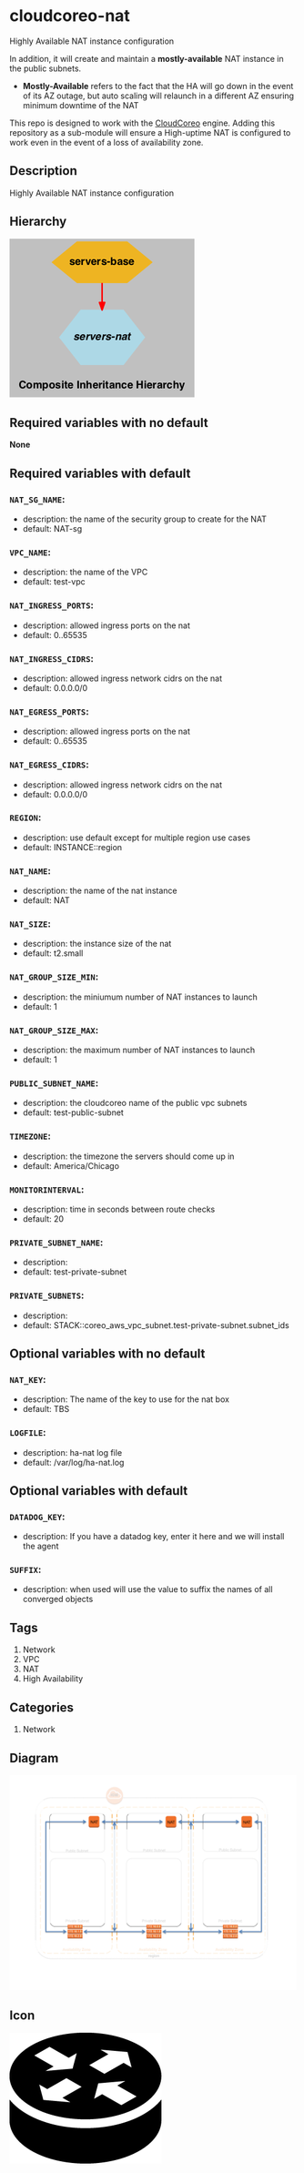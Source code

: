 cloudcoreo-nat
==============

Highly Available NAT instance configuration

In addition, it will create and maintain a <b>mostly-available</b> NAT instance in the public subnets.

* <b>Mostly-Available</b> refers to the fact that the HA will go down in the event of its AZ outage, but auto scaling will relaunch in a different AZ ensuring minimum downtime of the NAT

This repo is designed to work with the [CloudCoreo](http://www.cloudcoreo.com) engine. Adding this repository as a sub-module will ensure a High-uptime NAT is configured to work even in the event of a loss of availability zone.


## Description
Highly Available NAT instance configuration


## Hierarchy
![composite inheritance hierarchy](https://raw.githubusercontent.com/CloudCoreo/servers-nat/master/images/hierarchy.png "composite inheritance hierarchy")



## Required variables with no default

**None**


## Required variables with default

### `NAT_SG_NAME`:
  * description: the name of the security group to create for the NAT
  * default: NAT-sg


### `VPC_NAME`:
  * description: the name of the VPC
  * default: test-vpc


### `NAT_INGRESS_PORTS`:
  * description: allowed ingress ports on the nat
  * default: 0..65535

### `NAT_INGRESS_CIDRS`:
  * description: allowed ingress network cidrs on the nat
  * default: 0.0.0.0/0

### `NAT_EGRESS_PORTS`:
  * description: allowed ingress ports on the nat
  * default: 0..65535

### `NAT_EGRESS_CIDRS`:
  * description: allowed ingress network cidrs on the nat
  * default: 0.0.0.0/0

### `REGION`:
  * description: use default except for multiple region use cases
  * default: INSTANCE::region

### `NAT_NAME`:
  * description: the name of the nat instance
  * default: NAT


### `NAT_SIZE`:
  * description: the instance size of the nat
  * default: t2.small


### `NAT_GROUP_SIZE_MIN`:
  * description: the miniumum number of NAT instances to launch
  * default: 1

### `NAT_GROUP_SIZE_MAX`:
  * description: the maximum number of NAT instances to launch
  * default: 1

### `PUBLIC_SUBNET_NAME`:
  * description: the cloudcoreo name of the public vpc subnets
  * default: test-public-subnet


### `TIMEZONE`:
  * description: the timezone the servers should come up in
  * default: America/Chicago


### `MONITORINTERVAL`:
  * description: time in seconds between route checks
  * default: 20

### `PRIVATE_SUBNET_NAME`:
  * description: 
  * default: test-private-subnet


### `PRIVATE_SUBNETS`:
  * description: 
  * default: STACK::coreo_aws_vpc_subnet.test-private-subnet.subnet_ids



## Optional variables with no default

### `NAT_KEY`:
  * description: The name of the key to use for the nat box
  * default: TBS


### `LOGFILE`:
  * description: ha-nat log file
  * default: /var/log/ha-nat.log



## Optional variables with default

### `DATADOG_KEY`:
  * description: If you have a datadog key, enter it here and we will install the agent

### `SUFFIX`:
  * description: when used will use the value to suffix the names of all converged objects

## Tags
1. Network
1. VPC
1. NAT
1. High Availability

## Categories
1. Network



## Diagram
![alt text](https://raw.githubusercontent.com/CloudCoreo/servers-nat/master/images/diagram.png "HA-NAT")


## Icon
![alt text](https://raw.githubusercontent.com/CloudCoreo/servers-nat/master/images/icon.png "HA-NAT icon")


